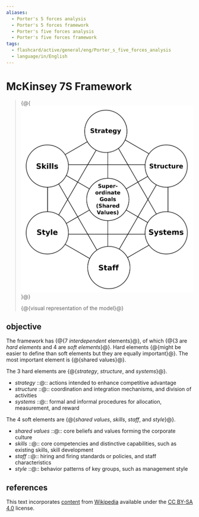 ```yaml
---
aliases:
  - Porter's 5 forces analysis
  - Porter's 5 forces framework
  - Porter's five forces analysis
  - Porter's five forces framework
tags:
  - flashcard/active/general/eng/Porter_s_five_forces_analysis
  - language/in/English
---
```


# McKinsey 7S Framework

> {@{![visual representation of the model](../../archives/Wikimedia%20Commons/McKinsey%207S%20framework.svg)}@}
>
> {@{visual representation of the model}@} <!--SR:!2028-05-13,978,270!2026-12-19,695,330-->

## objective

The framework has {@{7 _interdependent_ elements}@}, of which {@{3 are _hard elements_ and 4 are _soft elements_}@}. Hard elements {@{might be easier to define than soft elements but they are equally important}@}. The most important element is {@{shared values}@}. <!--SR:!2026-08-26,555,310!2029-03-21,1360,350!2027-09-23,932,350!2027-06-18,831,330-->

The 3 hard elements are {@{_strategy_, _structure_, and _systems_}@}. <!--SR:!2027-03-24,756,310-->

- _strategy_ ::@:: actions intended to enhance competitive advantage <!--SR:!2026-06-24,566,330!2028-04-02,1081,350-->
- _structure_ ::@:: coordination and integration mechanisms, and division of activities <!--SR:!2026-04-06,426,270!2026-12-02,691,330-->
- _systems_ ::@:: formal and informal procedures for allocation, measurement, and reward <!--SR:!2026-03-09,467,310!2027-01-07,674,330-->

The 4 soft elements are {@{_shared values_, _skills_, _staff_, and _style_}@}. <!--SR:!2027-02-17,693,290-->

- _shared values_ ::@:: core beliefs and values forming the corporate culture <!--SR:!2029-01-31,1320,350!2028-01-16,1022,350-->
- _skills_ ::@:: core competencies and distinctive capabilities, such as existing skills, skill development <!--SR:!2026-01-25,396,290!2026-08-02,539,310-->
- _staff_ ::@:: hiring and firing standards or policies, and staff characteristics <!--SR:!2026-07-23,494,290!2028-02-19,1051,350-->
- _style_ ::@:: behavior patterns of key groups, such as management style <!--SR:!2029-01-05,1301,350!2028-03-13,1069,350-->

## references

This text incorporates [content](https://en.wikipedia.org/wiki/McKinsey_7S_Framework) from [Wikipedia](Wikipedia.md) available under the [CC BY-SA 4.0](https://creativecommons.org/licenses/by-sa/4.0/) license.
